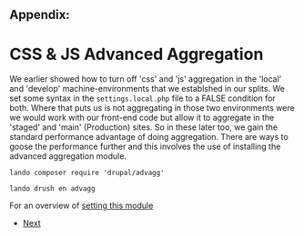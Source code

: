 
## Appendix:
# CSS & JS Advanced Aggregation 

We earlier showed how to turn off 'css' and 'js' aggregation in the 'local' and 'develop' machine-environments that we establshed in our splits.  We set some syntax in the `settings.local.php` file to a FALSE condition for both.  Where that puts us is not aggregating in those two environments were we would work with our front-end code but allow it to aggregate in the 'staged' and 'main' (Production) sites.  So in these later too, we gain the standard performance advantage of doing aggregation.  There are ways to goose the performance further and this involves the use of installing the advanced aggregation module.

`lando composer require 'drupal/advagg'`

`lando drush en advagg`

For an overview of [setting this module](https://www.volacci.com/drupal-seo-guide/advanced-cssjs-aggregation-module)


<ul class="pager"> <!--this is the style of the button-->
<li><a href="../cicd/envsettings.md#Disable CSS and JS Aggregation>Back to Summary</a></li> <!--This button takes me to the table of contents-->
<!-- <li><a href="#render-document">Next</a></li> <!--This button takes me to the previous page-->
</ul>


